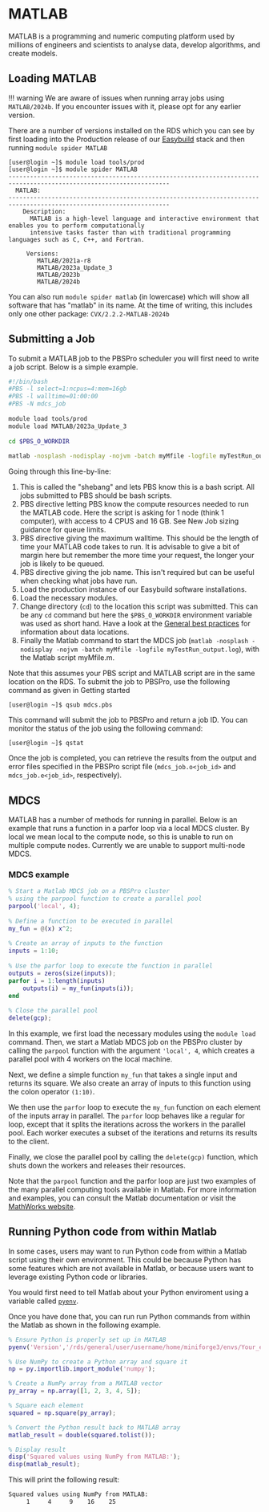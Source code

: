 # MATLAB

MATLAB is a programming and numeric computing platform used by millions of engineers and scientists to analyse data, develop algorithms, and create models.

## Loading MATLAB

!!! warning 
	We are aware of issues when running array jobs using `MATLAB/2024b`. If you encounter issues with it, please opt for any earlier version.

There are a number of versions installed on the RDS which you can see by first loading into the Production release of our [Easybuild](../easybuild.md) stack and then running `module spider MATLAB`

```console
[user@login ~]$ module load tools/prod
[user@login ~]$ module spider MATLAB
-------------------------------------------------------------------------------------------------------------------    
  MATLAB:
-------------------------------------------------------------------------------------------------------------------    
    Description:
      MATLAB is a high-level language and interactive environment that enables you to perform computationally
      intensive tasks faster than with traditional programming languages such as C, C++, and Fortran.

     Versions:
        MATLAB/2021a-r8
        MATLAB/2023a_Update_3
        MATLAB/2023b
        MATLAB/2024b
```

You can also run `module spider matlab` (in lowercase) which will show all software that has "matlab" in its name. At the time of writing, this includes only one other package: `CVX/2.2.2-MATLAB-2024b`

## Submitting a Job

To submit a MATLAB job to the PBSPro scheduler you will first need to write a job script. Below is a simple example.

```bash
#!/bin/bash
#PBS -l select=1:ncpus=4:mem=16gb
#PBS -l walltime=01:00:00
#PBS -N mdcs_job
 
module load tools/prod
module load MATLAB/2023a_Update_3
 
cd $PBS_O_WORKDIR
 
matlab -nosplash -nodisplay -nojvm -batch myMfile -logfile myTestRun_output.log
```

Going through this line-by-line:

1. This is called the "shebang" and lets PBS know this is a bash script. All jobs submitted to PBS should be bash scripts.
1. PBS directive letting PBS know the compute resources needed to run the MATLAB code. Here the script is asking for 1 node (think 1 computer), with access to 4 CPUS and 16 GB. See New Job sizing guidance for queue limits.
1. PBS directive giving the maximum walltime. This should be the length of time your MATLAB code takes to run. It is advisable to give a bit of margin here but remember the more time your request, the longer your job is likely to be queued.
1. PBS directive giving the job name. This isn't required but can be useful when checking what jobs have run.
1. Load the production instance of our Easybuild software installations.
1. Load the necessary modules.
1. Change directory (`cd`) to the location this script was submitted. This can be any `cd` command but here the `$PBS_O_WORKDIR` environment variable was used as short hand. Have a look at the [General best practices](../../best-practice.md) for information about data locations.
1. Finally the Matlab command to start the MDCS job (`matlab -nosplash -nodisplay -nojvm -batch myMfile -logfile myTestRun_output.log`), with the Matlab script myMfile.m.

Note that this assumes your PBS script and MATLAB script are in the same location on the RDS. To submit the job to PBSPro, use the following command as given in Getting started

```
[user@login ~]$ qsub mdcs.pbs
```

This command will submit the job to PBSPro and return a job ID. You can monitor the status of the job using the following command:

```
[user@login ~]$ qstat
```

Once the job is completed, you can retrieve the results from the output and error files specified in the PBSPro script file (`mdcs_job.o<job_id>` and `mdcs_job.e<job_id>`, respectively).

## MDCS


MATLAB has a number of methods for running in parallel. Below is an example that runs a function in a parfor loop via a local MDCS cluster. By local we mean local to the compute node, so this is unable to run on multiple compute nodes. Currently we are unable to support multi-node MDCS.

### MDCS example

```matlab
% Start a Matlab MDCS job on a PBSPro cluster
% using the parpool function to create a parallel pool
parpool('local', 4);
 
% Define a function to be executed in parallel
my_fun = @(x) x^2;
 
% Create an array of inputs to the function
inputs = 1:10;
 
% Use the parfor loop to execute the function in parallel
outputs = zeros(size(inputs));
parfor i = 1:length(inputs)
    outputs(i) = my_fun(inputs(i));
end
 
% Close the parallel pool
delete(gcp);
```

In this example, we first load the necessary modules using the `module load` command. Then, we start a Matlab MDCS job on the PBSPro cluster by calling the `parpool` function with the argument `'local', 4`, which creates a parallel pool with 4 workers on the local machine.

Next, we define a simple function `my_fun` that takes a single input and returns its square. We also create an array of inputs to this function using the colon operator `(1:10)`.

We then use the `parfor` loop to execute the `my_fun` function on each element of the inputs array in parallel. The `parfor` loop behaves like a regular for loop, except that it splits the iterations across the workers in the parallel pool. Each worker executes a subset of the iterations and returns its results to the client.

Finally, we close the parallel pool by calling the `delete(gcp)` function, which shuts down the workers and releases their resources.

Note that the `parpool` function and the parfor loop are just two examples of the many parallel computing tools available in Matlab. For more information and examples, you can consult the Matlab documentation or visit the [MathWorks website](https://uk.mathworks.com/products/matlab.html).

## Running Python code from within Matlab

In some cases, users may want to run Python code from within a Matlab script using their own environment. This could be because Python has some features which are not available in Matlab, or because users want to leverage existing Python code or libraries.

You would first need to tell Matlab about your Python enviroment using a variable called [`pyenv`](https://www.mathworks.com/help/matlab/ref/pyenv.html).

Once you have done that, you can run run Python commands from within the Matlab as shown in the following example.

```matlab
% Ensure Python is properly set up in MATLAB
pyenv('Version','/rds/general/user/username/home/miniforge3/envs/Your_environment_name/bin/python')

% Use NumPy to create a Python array and square it
np = py.importlib.import_module('numpy');

% Create a NumPy array from a MATLAB vector
py_array = np.array([1, 2, 3, 4, 5]);

% Square each element
squared = np.square(py_array);

% Convert the Python result back to MATLAB array
matlab_result = double(squared.tolist());

% Display result
disp('Squared values using NumPy from MATLAB:');
disp(matlab_result);
```

This will print the following result:
```bash
Squared values using NumPy from MATLAB:
     1     4     9    16    25
```
